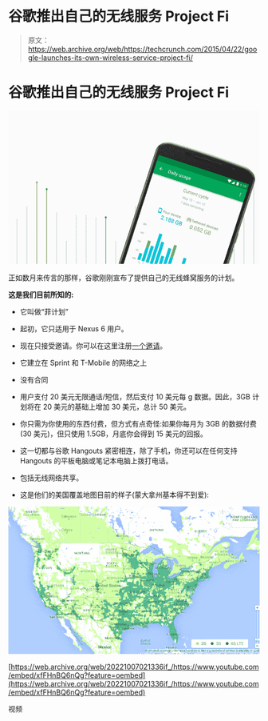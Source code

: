 # 谷歌推出自己的无线服务 Project Fi 

> 原文：<https://web.archive.org/web/https://techcrunch.com/2015/04/22/google-launches-its-own-wireless-service-project-fi/>

# 谷歌推出自己的无线服务 Project Fi

![google fi](img/da74f08a2c4d4a0cb7588ffa6b00f555.png)

正如数月来传言的那样，谷歌刚刚宣布了提供自己的无线蜂窝服务的计划。

**这是我们目前所知的:**

*   它叫做“菲计划”
*   起初，它只适用于 Nexus 6 用户。
*   现在只接受邀请。你可以在这里注册[一个邀请](https://web.archive.org/web/20221007021336/http://fi.google.com/)。
*   它建立在 Sprint 和 T-Mobile 的网络之上
*   没有合同
*   用户支付 20 美元无限通话/短信，然后支付 10 美元每 g 数据。因此，3GB 计划将在 20 美元的基础上增加 30 美元，总计 50 美元。
*   你只需为你使用的东西付费，但方式有点奇怪:如果你每月为 3GB 的数据付费(30 美元)，但只使用 1.5GB，月底你会得到 15 美元的回报。

*   这一切都与谷歌 Hangouts 紧密相连，除了手机，你还可以在任何支持 Hangouts 的平板电脑或笔记本电脑上拨打电话。
*   包括无线网络共享。
*   这是他们的美国覆盖地图目前的样子(蒙大拿州基本得不到爱):

![coverage](img/c3dbc2a25d4bcfe6d85cfd7949ea5214.png)

[https://web.archive.org/web/20221007021336if_/https://www.youtube.com/embed/xfFHnBQ6nQg?feature=oembed](https://web.archive.org/web/20221007021336if_/https://www.youtube.com/embed/xfFHnBQ6nQg?feature=oembed)

视频